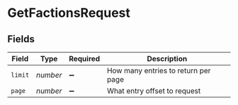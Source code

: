# GetFactionsRequest


## Fields

| Field                               | Type                                | Required                            | Description                         |
| ----------------------------------- | ----------------------------------- | ----------------------------------- | ----------------------------------- |
| `limit`                             | *number*                            | :heavy_minus_sign:                  | How many entries to return per page |
| `page`                              | *number*                            | :heavy_minus_sign:                  | What entry offset to request        |